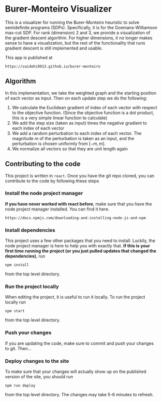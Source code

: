 # Burer-Monteiro Visualizer

This is a visualizer for running the Burer-Monteiro heuristic to solve semidefinite programs (SDPs).
Specifically, it is for the Goemans-Williamson max-cut SDP.  For rank (dimension) 2 and 3, we provide 
a visualization of the gradient descent algorithm.  For higher dimensions, it no longer makes sense 
to have a visualization, but the rest of the functionality that runs gradient descent is still 
implemented and usable.

This app is published at 

    https://vaidehi8913.github.io/burer-monteiro

## Algorithm 

<!-- ### Background on this problem

The Goemans-Williamson max-cut semidefinite program is a relaxation of the max-cut problem that 
can be solved in polynomial time, and leads to an algorithm achieving a 0.878 approximation 
for max-cut.

In the max-cut problem, we are given a weighted graph $A$, and we want to find a way to 
partition the vertices such that the sum of the weights of the edges partitioning the vertices
is maximized.  Another way of thinking about this: we assign each vertex $v$ a value 
$x_v \in \{-1, 1\}$, and we want to maximize

$$\sum_{(u, v) \in E} w_{(u, v)} |x_v - x_u|.$$

This is NP-hard. So we relax our constraints.  Instead of choosing $x_v$ to be a number with
absolute value exactly 1, we choose $x_v \in \mathbb{R}^d$ to be a vector with length exactly 
$1$.  Then we write our objective as follows:

$$\min \sum_{(u, v) \in E} w_{(u, v)} (u \cdot v).$$

Recall that $u \cdot v$ will give us the cosine of the angle between $u$ and $v$ (since $u$ and 
$v$ are both constrained to be unit vectors).  Letting the variable $V$ be the $n \times d$ 
matrix containing the vectors assigned to each vertex, we can see that we are minimizing

$$\langle A, VV^T \rangle$$ 

subject to the constraint that all diagonal entries of $VV^T$ are exactly 1 (all of our vectors
are unit vectors.)  Then, we can make the observation that any matrix $X$ that can be written
as $VV^T$, is positive semidefinite, and we can therefore just minimize

$$\langle A, X\rangle$$

subject to the constraints that all diagonal entries of $X$ are exactly 1, and $X$ is positive
semidefinite, and this is equivalent to solving the earlier formulation (when the dimension of
each vector can be as large as $n$).  This new formulation is a semi-definite program (SDP), 
which is a convex problem, so we know how to solve it efficiently using gradient descent.

**However**, while we can solve the SDP efficiently, it takes a lot of memory to run.  Storing 
$VV^T$ as $X$ takes $\Omega(n^2)$ space, even if the original dimension of $V$ was a constant 
(meaning that storing $V$ was only $O(n)$ space.)  So the Burer-Monteiro heuristic does the 
following: instead of formulating the problem in the space of $X$, we directly run gradient
descent on the formulation in terms of $V$.  

Unfortunately, this problem is *not* convex, and could potentially have spurious local minima.

### This implementation -->

In this implementation, we take the weighted graph and the starting position of each vector
as input.  Then on each update step we do the following:

1. We calculate the Euclidean gradient of index of each vector with respect to the objective
function.  (Since the objective function is a dot product, this is a very simple linear 
function to calculate)
2. We add the step size (taken as input) times the negative gradient to each index of each vector
3. We add a random perturbation to each index of each vector.  The magnitude $m$ of the 
perturbation is taken as an input, and the perturbation is chosen uniformly from $[-m, m]$.
4. We normalize all vectors so that they are unit length again


## Contributing to the code

This project is written in `react`.  Once you have the git repo cloned, you can contribute to 
the code by following these steps

### Install the node project manager

**If you have never worked with react before**, make sure that you have the node project 
manager installed.  You can find it here.

    https://docs.npmjs.com/downloading-and-installing-node-js-and-npm

### Install dependencies

This project uses a few other packages that you need to install.  Luckily, the node
project manager is here to help you with exactly that.  **If this is your first time** 
**running the project (or you just pulled updates that changed the dependencies)**, run

    npm install

from the top level directory.

### Run the project locally

When editing the project, it is useful to run it locally.  To run the project
locally run 

    npm start

from the top level directory.

### Push your changes

If you are updating the code, make sure to commit and push your changes to 
git. Then...

### Deploy changes to the site

To make sure that your changes will actually show up on the published version
of the site, you should run 

    npm run deploy

from the top level directory.  The changes may take 5-6 minutes to refresh.